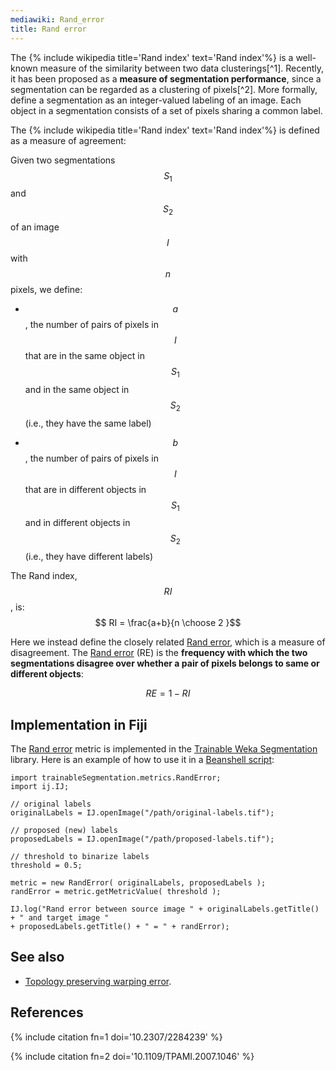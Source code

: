 ```yaml
---
mediawiki: Rand_error
title: Rand error
---
```


The {% include wikipedia title='Rand index' text='Rand index'%} is a well-known measure of the similarity between two data clusterings[^1]. Recently, it has been proposed as a **measure of segmentation performance**, since a segmentation can be regarded as a clustering of pixels[^2]. More formally, define a segmentation as an integer-valued labeling of an image. Each object in a segmentation consists of a set of pixels sharing a common label.

The {% include wikipedia title='Rand index' text='Rand index'%} is defined as a measure of agreement:

Given two segmentations $$S_1$$ and $$S_2$$ of an image $$I$$ with $$n$$ pixels, we define:

-   $$a$$, the number of pairs of pixels in $$I$$ that are in the same object in $$S_1$$ and in the same object in $$S_2$$ (i.e., they have the same label)

<!-- -->

-   $$b$$, the number of pairs of pixels in $$I$$ that are in different objects in $$S_1$$ and in different objects in $$S_2$$ (i.e., they have different labels)

The Rand index, $$RI$$, is: $$ RI = \frac{a+b}{n \choose 2 }$$

Here we instead define the closely related [Rand error](/plugins/tws/rand-error), which is a measure of disagreement. The [Rand error](/plugins/tws/rand-error) (RE) is the **frequency with which the two segmentations disagree over whether a pair of pixels belongs to same or different objects**:

$$ RE = 1 - RI$$

## Implementation in Fiji

The [Rand error](/plugins/tws/rand-error) metric is implemented in the [Trainable Weka Segmentation](/plugins/tws) library. Here is an example of how to use it in a [Beanshell script](/scripting/beanshell):

    import trainableSegmentation.metrics.RandError;
    import ij.IJ;

    // original labels
    originalLabels = IJ.openImage("/path/original-labels.tif");

    // proposed (new) labels
    proposedLabels = IJ.openImage("/path/proposed-labels.tif");

    // threshold to binarize labels
    threshold = 0.5;

    metric = new RandError( originalLabels, proposedLabels );
    randError = metric.getMetricValue( threshold );

    IJ.log("Rand error between source image " + originalLabels.getTitle() + " and target image "
    + proposedLabels.getTitle() + " = " + randError);

## See also

-   [Topology preserving warping error](/plugins/tws/topology-preserving-warping-error).

## References

{% include citation fn=1 doi='10.2307/2284239' %}

{% include citation fn=2 doi='10.1109/TPAMI.2007.1046' %}
